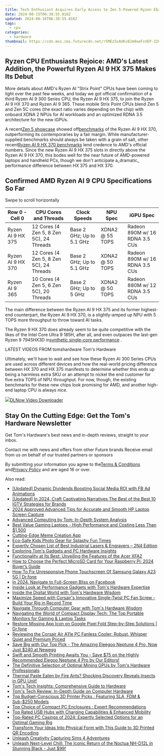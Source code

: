 ```yaml
---
title: Tech Enthusiast Acquires Early Access to Zen 5-Powered Ryzen Ebx 7 9700X — Preparing Distribution Network in Warehouses Ahead of Official Release
date: 2024-08-15T06:30:55.016Z
updated: 2024-08-16T06:30:55.016Z
tags:
  - cpu
categories:
  - hardware
thumbnail: https://cdn.mos.cms.futurecdn.net/rSMEz5sAUKv8Jm9aeFsVEP-320-80.jpg
---
```


## Ryzen CPU Enthusiasts Rejoice: AMD's Latest Addition, the Powerful Ryzen AI 9 HX 375 Makes Its Debut

More details about AMD's Ryzen AI "Strix Point" CPUs have been coming to light over the past few weeks, and today we got official confirmation of a third Ryzen AI 9 300 Series CPU, the Ryzen AI 9 HX 375, to join the Ryzen AI 9 HX 370 and Ryzen AI 9 365\. These mobile Strix Point CPUs blend Zen 5 and Zen 5C cores (the exact ratio varies depending on the chip) with onboard XDNA 2 NPUs for AI workloads and an optimized RDNA 3.5 architecture for the new iGPUs.

 A recent[Zen 5 showcase](https://www.tomshardware.com/pc-components/cpus/amd-deep-dives-zen-5-ryzen-9000-and-strix-point-cpu-rdna-35-gpu-and-xdna-2-architectures/3) showed off[benchmarks](https://www.tomshardware.com/tag/benchmark) of the Ryzen AI 9 HX 370, outperforming its contemporaries by a fair margin. While manufacturer-supplied benchmarks should always be taken with a grain of salt, other recent[Ryzen AI 9 HX 370 benchmarks](https://www.tomshardware.com/pc-components/cpus/12-core-zen-5-cpu-beat-intels-20-core-chip-and-apples-m3-max-in-passmark) lend credence to AMD's official numbers. Since the new Ryzen AI 9 HX 375 slots in directly above the Ryzen AI 9 HX 370, this bodes well for the near future of AMD-powered laptops and handheld PCs, though we don't anticipate a_dramatic_ performance difference between HX 375 and HX 370.

## Confirmed AMD Ryzen AI 9 CPU Specifications So Far

 Swipe to scroll horizontally

| Row 0 - Cell 0    | CPU Cores and Threads                    | Clock Speeds              | NPU Spec        | iGPU Spec                      |
| ----------------- | ---------------------------------------- | ------------------------- | --------------- | ------------------------------ |
| Ryzen AI 9 HX 375 | 12 Cores (4 Zen 5, 8 Zen 5C), 24 Threads | Base 2 GHz; Up to 5.1 GHz | XDNA2 @ 55 TOPS | Radeon 890M w/ 16 RDNA 3.5 CUs |
| Ryzen AI 9 HX 370 | 12 Cores (4 Zen 5, 8 Zen 5C), 24 Threads | Base 2 GHz; Up to 5.1 GHz | XDNA2 @ 50 TOPS | Radeon 890M w/ 16 RDNA 3.5 CUs |
| Ryzen AI 9 365    | 10 Cores (4 Zen 5, 6 Zen 5C), 20 Threads | Base 2 GHz; Up to 5 GHz   | XDNA2 @ 50 TOPS | Radeon 880M w/ 12 RDNA 3.5 CUs |

 The main difference between the Ryzen AI 9 HX 375 and its former highest-end counterpart, the Ryzen AI 9 HX 370, is a slightly-amped up NPU with 5 TOPS more throughput to throw toward AI tasks.

 The Ryzen 9 HX 370 does already seem to be quite competitive with the likes of the Intel Core Ultra 9 185H, after all, and even outpaces the last-gen Ryzen 9 7945HX3D in[synthetic single-core performance](https://www.tomshardware.com/pc-components/cpus/ryzen-ai-9-hx-370-delivers-intel-beating-single-core-performance) .

 LATEST VIDEOS FROM tomshardware Tom's Hardware

 Ultimately, we'll have to wait and see how these Ryzen AI 300 Series CPUs are used across different devices and how the real-world pricing difference between HX 370 and HX 375 manifests to determine whether this ends up being a harmless extra SKU or an attempt to nickel the end customer for five extra TOPS of NPU throughput. For now, though, the existing benchmarks for these new chips look promising for AMD, and another high-end laptop CPU is always nice.

<!-- affiliate ads begin -->
<a href="https://secure.2checkout.com/order/checkout.php?PRODS=4712430&QTY=1&AFFILIATE=108875&CART=1"><img src="https://secure.avangate.com/images/merchant/c404a5adbf90e09631678b13b05d9d7a/products/dlnow_256.png" border="0">DLNow Video Downloader</a>
<!-- affiliate ads end -->
## Stay On the Cutting Edge: Get the Tom's Hardware Newsletter

 Get Tom's Hardware's best news and in-depth reviews, straight to your inbox.

 Contact me with news and offers from other Future brands  Receive email from us on behalf of our trusted partners or sponsors

 By submitting your information you agree to the[Terms & Conditions](https://futureplc.com/terms-conditions/) and[Privacy Policy](https://futureplc.com/privacy-policy/) and are aged 16 or over.


<ins class="adsbygoogle"
     style="display:block"
     data-ad-format="autorelaxed"
     data-ad-client="ca-pub-7571918770474297"
     data-ad-slot="1223367746"></ins>



<ins class="adsbygoogle"
     style="display:block"
     data-ad-client="ca-pub-7571918770474297"
     data-ad-slot="8358498916"
     data-ad-format="auto"
     data-full-width-responsive="true"></ins>

<span class="atpl-alsoreadstyle">Also read:</span>
<div><ul>
<li><a href="https://facebook-video-files.techidaily.com/updated-dynamic-dividends-boosting-social-media-roi-with-fb-ad-animations/"><u>[Updated] Dynamic Dividends  Boosting Social Media ROI with FB Ad Animations</u></a></li>
<li><a href="https://instagram-clips.techidaily.com/updated-in-2024-craft-captivating-narratives-the-best-of-the-best-10-igtv-strategies-for-brands/"><u>[Updated] In 2024, Craft Captivating Narratives  The Best of the Best 10 IGTV Strategies for Brands</u></a></li>
<li><a href="https://screen-mirroring-recording.techidaily.com/2024-approved-advanced-tips-for-accurate-and-smooth-hp-laptop-screen-capture/"><u>2024 Approved  Advanced Tips for Accurate and Smooth HP Laptop Screen Capture</u></a></li>
<li><a href="https://hardware-tips.techidaily.com/advanced-computing-by-tom-in-depth-system-analysis/"><u>Advanced Computing by Tom: In-Depth System Analysis</u></a></li>
<li><a href="https://hardware-tips.techidaily.com/best-value-gaming-laptops-high-performance-and-costing-less-than-1500/"><u>Best Value Gaming Laptops - High Performance and Costing Less Than $1,500</u></a></li>
<li><a href="https://extra-resources.techidaily.com/cutting-edge-meme-creation-app/"><u>Cutting-Edge Meme Creation App</u></a></li>
<li><a href="https://buynow-info.techidaily.com/eco-safe-kids-photo-gear-for-splashy-fun-times/"><u>Eco-Safe Kids Photo Gear for Splashy Fun Times</u></a></li>
<li><a href="https://hardware-tips.techidaily.com/expertly-chosen-list-of-best-industrial-lasers-and-engravers-2n4-edition/"><u>Expertly Chosen List of Best Industrial Lasers & Engravers – 2N4 Edition</u></a></li>
<li><a href="https://hardware-tips.techidaily.com/exploring-toms-gadgets-and-pc-hardware-insights/"><u>Exploring Tom's Gadgets and PC Hardware Insights</u></a></li>
<li><a href="https://buynow-help.techidaily.com/functionality-at-its-best-unveiling-the-features-of-the-acer-xfa2/"><u>Functionality at Its Best: Unveiling the Features of the Acer XFA2</u></a></li>
<li><a href="https://hardware-tips.techidaily.com/how-to-choose-the-perfect-microsd-card-for-your-raspberry-pi-2024-buyers-guide/"><u>How to Choose the Perfect MicroSD Card for Your Raspberry Pi: 2024 Buyer’s Guide</u></a></li>
<li><a href="https://howto.techidaily.com/how-to-fix-unresponsive-phone-touchscreen-of-samsung-galaxy-a23-5g-drfone-by-drfone-fix-android-problems-fix-android-problems/"><u>How To Fix Unresponsive Phone Touchscreen Of Samsung Galaxy A23 5G | Dr.fone</u></a></li>
<li><a href="https://facebook-video-content.techidaily.com/in-2024-navigate-to-full-screen-bliss-on-facebook/"><u>In 2024, Navigate to Full-Screen Bliss on Facebook</u></a></li>
<li><a href="https://hardware-tips.techidaily.com/inside-look-at-performance-gadgets-with-toms-hardware-expertise/"><u>Inside Look at Performance Gadgets with Tom's Hardware Expertise</u></a></li>
<li><a href="https://hardware-tips.techidaily.com/inside-the-digital-world-with-toms-hardware-wisdom/"><u>Inside the Digital World with Tom's Hardware Wisdom</u></a></li>
<li><a href="https://hardware-tips.techidaily.com/maximize-speed-with-corsairs-innovative-single-twist-pc-fan-screw-build-your-rig-in-record-time/"><u>Maximize Speed with Corsair's Innovative Single-Twist PC Fan Screw - Build Your Rig in Record Time</u></a></li>
<li><a href="https://hardware-tips.techidaily.com/navigate-through-computer-gear-with-toms-hardware-wisdom/"><u>Navigate Through Computer Gear with Tom's Hardware Wisdom</u></a></li>
<li><a href="https://hardware-tips.techidaily.com/navigating-the-world-of-compact-display-tech-the-top-portable-monitors-for-gaming-and-laptop-tasks/"><u>Navigating the World of Compact Display Tech: The Top Portable Monitors for Gaming & Laptop Tasks</u></a></li>
<li><a href="https://howto.techidaily.com/restore-missing-app-icon-on-google-pixel-fold-step-by-step-solutions-drfone-by-drfone-fix-android-problems-fix-android-problems/"><u>Restore Missing App Icon on Google Pixel Fold Step-by-Step Solutions | Dr.fone</u></a></li>
<li><a href="https://hardware-tips.techidaily.com/reviewing-the-corsair-air-a11e-pc-fanless-cooler-robust-whisper-quiet-and-premium-priced/"><u>Reviewing the Corsair Air A11e PC Fanless Cooler: Robust, Whisper Quiet and Premium Priced</u></a></li>
<li><a href="https://hardware-tips.techidaily.com/1723125180330-save-big-with-our-top-pick-the-amazing-eleegoo-neptune-4-pro-now-just-240-at-newegg/"><u>Save Big with Our Top Pick - The Amazing Eleegoo Neptune 4 Pro, Now Just $240 at Newegg</u></a></li>
<li><a href="https://hardware-tips.techidaily.com/1723125179270-swift-and-smooth-printing-awaits-you-save-75-on-the-highly-recommended-elegoo-neptune-4-pro-by-our-editors/"><u>Swift and Smooth Printing Awaits You - Save $75 on the Highly Recommended Elegoo Neptune 4 Pro by Our Editors!</u></a></li>
<li><a href="https://hardware-tips.techidaily.com/the-definitive-selection-of-optimal-mining-gpus-by-toms-hardware-professionals/"><u>The Definitive Selection of Optimal Mining GPUs by Tom's Hardware Professionals</u></a></li>
<li><a href="https://hardware-tips.techidaily.com/1723175688723-thermal-paste-eaten-by-fire-ants-shocking-discovery-reveals-insects-in-gpu-unit/"><u>Thermal Paste Eaten by Fire Ants? Shocking Discovery Reveals Insects in GPU Unit!</u></a></li>
<li><a href="https://hardware-tips.techidaily.com/toms-tech-insights-comprehensive-guide-to-hardware/"><u>Tom's Tech Insights: Comprehensive Guide to Hardware</u></a></li>
<li><a href="https://hardware-tips.techidaily.com/toms-tech-review-in-depth-guide-on-computer-hardware/"><u>Tom's Tech Review: In-Depth Guide on Computer Hardware</u></a></li>
<li><a href="https://hardware-tips.techidaily.com/top-budget-conscious-3d-printer-picks-featuring-sla-fdm-and-sub-250-models/"><u>Top Budget-Conscious 3D Printer Picks : Featuring SLA, FDM & Sub-$250 Models</u></a></li>
<li><a href="https://hardware-tips.techidaily.com/top-choice-of-compact-pc-enclosures-expert-recommendations/"><u>Top Choice of Compact PC Enclosures : Expert Recommendations</u></a></li>
<li><a href="https://hardware-tips.techidaily.com/top-rated-usb-hubs-with-charging-capabilities-and-enhanced-mobility/"><u>Top Rated USB Hubs with Charging Capabilities & Enhanced Mobility</u></a></li>
<li><a href="https://hardware-tips.techidaily.com/top-rated-pc-casings-of-2024-expertly-selected-options-for-an-optimal-gaming-rig/"><u>Top-Rated PC Casings of 2024: Expertly Selected Options for an Optimal Gaming Rig</u></a></li>
<li><a href="https://hardware-tips.techidaily.com/transform-your-ideas-into-physical-form-with-this-guide-to-3d-printed-qr-encoding/"><u>Transform Your Ideas Into Physical Form with This Guide to 3D Printed QR Encoding</u></a></li>
<li><a href="https://on-screen-recording.techidaily.com/unleash-creativity-capturing-sims-4-adventures/"><u>Unleash Creativity  Capturing Sims 4 Adventures</u></a></li>
<li><a href="https://hardware-tips.techidaily.com/1723175707767-unleash-next-level-chill-the-iconic-return-of-the-noctua-nh-d12l-in-stunning-black-just-99/"><u>Unleash Next-Level Chill: The Iconic Return of the Noctua NH-D12L in Stunning Black - Just $99!</u></a></li>
</ul></div>
